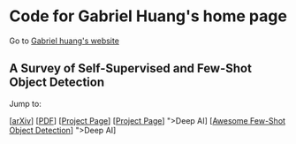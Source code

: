 # Code for Gabriel Huang's home page

Go to [Gabriel huang's website](https://gabrielhuang.github.io/)

## A Survey of Self-Supervised and Few-Shot Object Detection

Jump to:
<p>
[<a class="cute" href="https://arxiv.org/abs/2110.14711">arXiv</a>]  
[<a class="cute" href="https://arxiv.org/pdf/2110.14711.pdf">PDF</a>]
[<a class="cute" href="https://gabrielhuang.github.io/fsod-survey/">Project Page</a>]
[<a class="cute" href="[<a class="cute" href="https://gabrielhuang.github.io/fsod-survey/">Project Page</a>]
">Deep AI</a>]
 [<a class="cute" href="[<a class="cute" href="https://github.com/gabrielhuang/awesome-few-shot-object-detection">Awesome Few-Shot Object Detection</a>]
">Deep AI</a>]
</p>


